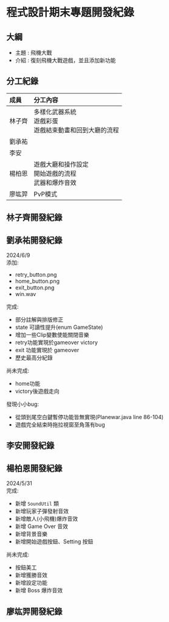 # 程式設計期末專題開發紀錄

## 大綱
- 主題 : 飛機大戰
- 介紹 : 復刻飛機大戰遊戲，並且添加新功能

## 分工紀錄
|成員|分工內容|
|:--|:--|
|林子齊|多樣化武器系統<br>遊戲彩蛋<br>遊戲結束動畫和回到大廳的流程|
|劉承祐||
|李安||
|楊柏恩|遊戲大廳和操作設定<br>開始遊戲的流程<br>武器和爆炸音效|
|廖竑羿|PvP模式|

## 林子齊開發紀錄

## 劉承祐開發紀錄
2024/6/9<br>
添加:
- retry_button.png
- home_button.png
- exit_button.png
- win.wav

完成:
- 部分註解與排版修正
- state 可讀性提升(enum GameState)
- 增加一些Clip變數使能關閉音樂
- retry功能實現於gameover victory
- exit 功能實現於 gameover
- 歷史最高分紀錄

尚未完成:
- home功能
- victory後遊戲走向

發現小小bug:
- 從頭到尾空白鍵暫停功能皆無實現(Planewar.java line 86-104)
- 遊戲完全結束時拖拉視窗至角落有bug

## 李安開發紀錄

## 楊柏恩開發紀錄
2024/5/31<br>
完成:
- 新增 `SoundUtil` 類
- 新增玩家子彈發射音效
- 新增敵人(小飛機)爆炸音效
- 新增 Game Over 音效
- 新增背景音樂
- 新增開始遊戲按鈕、Setting 按鈕

尚未完成:
- 按鈕美工
- 新增獲勝音效
- 新增設定功能
- 新增 Boss 爆炸音效

## 廖竑羿開發紀錄
